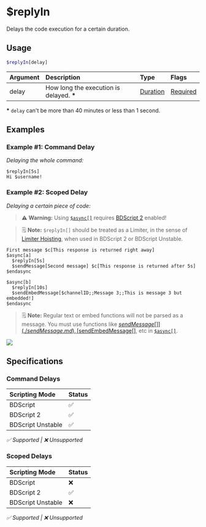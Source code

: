 # $replyIn
Delays the code execution for a certain duration.

## Usage
```php
$replyIn[delay]
```

| Argument | Description | Type | Flags |
| :---- | :---- | :---- | :---- |
| delay | How long the execution is delayed. **\*** | [Duration](/src/resources/arguments/types.md#duration) | [Required](/src/resources/arguments/flags.md#required)

**\*** `delay` can't be more than 40 minutes or less than 1 second.

## Examples
### Example #1: Command Delay
*Delaying the whole command:*
```
$replyIn[5s]
Hi $username!
```

### Example #2: Scoped Delay
*Delaying a certain piece of code:*
> ⚠️ **Warning:** Using [`$async[]`](/src/guides/async.md) requires [BDScript 2](/src/guides/scriptingModes.md) enabled!

> 🗒️ **Note:** `$replyIn[]` should be treated as a Limiter, in the sense of [Limiter Hoisting](/src/guides/scriptingModes.md#limiter-hoisting), when used in BDScript 2 or BDScript Unstable.

```
First message $c[This response is returned right away]
$async[a]
  $replyIn[5s]
  $sendMessage[Second message] $c[This response is returned after 5s]
$endasync

$async[b]
  $replyIn[10s]
  $sendEmbedMessage[$channelID;;Message 3;;This is message 3 but embedded!]
$endasync
```
> 🗒️️ **Note:** Regular text or embed functions will not be parsed as a message. You must use functions like [$sendMessage[]](./sendMessage.md), [$sendEmbedMessage[]](./sendEmbedMessage.md), etc in [`$async[]`](/src/guides/async.md).

![](https://user-images.githubusercontent.com/69215413/148702468-04aec950-77b5-4439-8d5f-4fee5e463b4d.png)

## Specifications
### Command Delays
| Scripting Mode | Status
| :---- | :---- |
| BDScript | ✅ |
| BDScript 2 | ✅ |
| BDScript Unstable | ✅ |

*✅ Supported | ❌ Unsupported*

### Scoped Delays
| Scripting Mode | Status
| :---- | :---- |
| BDScript | ❌ |
| BDScript 2 | ✅ |
| BDScript Unstable | ❌ |

*✅ Supported | ❌ Unsupported*